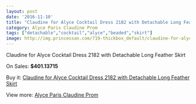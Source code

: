 ```yaml
---
layout: post
date: '2016-11-10'
title: "Claudine for Alyce Cocktail Dress 2182 with Detachable Long Feather Skirt"
category: Alyce Paris Claudine Prom
tags: ["detachable","cocktail","alyce","beaded","skirt"]
image: http://img.princessan.com/719-thickbox_default/claudine-for-alyce-cocktail-dress-2182-with-detachable-long-feather-skirt.jpg
---
```

Claudine for Alyce Cocktail Dress 2182 with Detachable Long Feather Skirt

On Sales: **$401.13715**
<a href="https://www.princessan.com/en/alyce-paris-claudine-prom/338-claudine-for-alyce-cocktail-dress-2182-with-detachable-long-feather-skirt.html"><amp-img layout="responsive" width="600" height="600" src="//img.princessan.com/719-thickbox_default/claudine-for-alyce-cocktail-dress-2182-with-detachable-long-feather-skirt.jpg" alt="Claudine for Alyce Cocktail Dress 2182 with Detachable Long Feather Skirt 0" /></a>
<a href="https://www.princessan.com/en/alyce-paris-claudine-prom/338-claudine-for-alyce-cocktail-dress-2182-with-detachable-long-feather-skirt.html"><amp-img layout="responsive" width="600" height="600" src="//img.princessan.com/720-thickbox_default/claudine-for-alyce-cocktail-dress-2182-with-detachable-long-feather-skirt.jpg" alt="Claudine for Alyce Cocktail Dress 2182 with Detachable Long Feather Skirt 1" /></a>
<a href="https://www.princessan.com/en/alyce-paris-claudine-prom/338-claudine-for-alyce-cocktail-dress-2182-with-detachable-long-feather-skirt.html"><amp-img layout="responsive" width="600" height="600" src="//img.princessan.com/721-thickbox_default/claudine-for-alyce-cocktail-dress-2182-with-detachable-long-feather-skirt.jpg" alt="Claudine for Alyce Cocktail Dress 2182 with Detachable Long Feather Skirt 2" /></a>

Buy it: [Claudine for Alyce Cocktail Dress 2182 with Detachable Long Feather Skirt](https://www.princessan.com/en/alyce-paris-claudine-prom/338-claudine-for-alyce-cocktail-dress-2182-with-detachable-long-feather-skirt.html "Claudine for Alyce Cocktail Dress 2182 with Detachable Long Feather Skirt")

View more: [Alyce Paris Claudine Prom](https://www.princessan.com/en/6-alyce-paris-claudine-prom "Alyce Paris Claudine Prom")